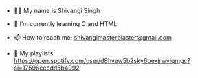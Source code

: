 






* 😮‍💨 My name is Shivangi Singh


* 🌱 I’m currently learning C and HTML


* 📫 How to reach me: shivangimasterblaster@gmail.com


* 🥳 My playlists: https://open.spotify.com/user/d8hvew5b2sky6oexjrwviqmgc?si=17596cecdd5b4992




